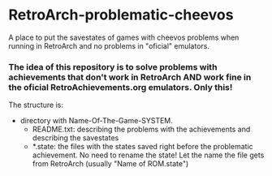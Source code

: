 # RetroArch-problematic-cheevos

A place to put the savestates of games with cheevos problems when running in RetroArch and no problems in "oficial" emulators.

### The idea of this repository is to solve problems with achievements that don't work in RetroArch AND work fine in the oficial RetroAchievements.org emulators. Only this!

The structure is:

- directory with Name-Of-The-Game-SYSTEM.
  - README.txt: describing the problems with the achievements and describing the savestates
  - *.state: the files with the states saved right before the problematic achievement. No need to rename the state! Let the name the file gets from RetroArch (usually "Name of ROM.state")
